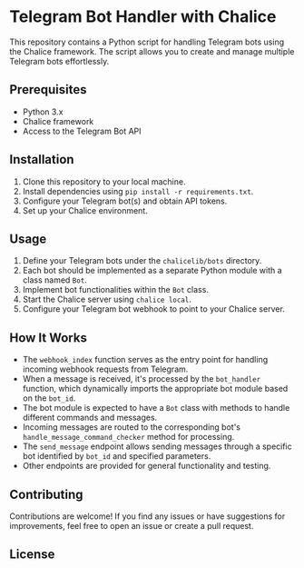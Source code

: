 # Telegram Bot Handler with Chalice

This repository contains a Python script for handling Telegram bots using the Chalice framework. The script allows you to create and manage multiple Telegram bots effortlessly.

## Prerequisites
- Python 3.x
- Chalice framework
- Access to the Telegram Bot API

## Installation
1. Clone this repository to your local machine.
2. Install dependencies using `pip install -r requirements.txt`.
3. Configure your Telegram bot(s) and obtain API tokens.
4. Set up your Chalice environment.

## Usage
1. Define your Telegram bots under the `chalicelib/bots` directory.
2. Each bot should be implemented as a separate Python module with a class named `Bot`.
3. Implement bot functionalities within the `Bot` class.
4. Start the Chalice server using `chalice local`.
5. Configure your Telegram bot webhook to point to your Chalice server.

## How It Works
- The `webhook_index` function serves as the entry point for handling incoming webhook requests from Telegram.
- When a message is received, it's processed by the `bot_handler` function, which dynamically imports the appropriate bot module based on the `bot_id`.
- The bot module is expected to have a `Bot` class with methods to handle different commands and messages.
- Incoming messages are routed to the corresponding bot's `handle_message_command_checker` method for processing.
- The `send_message` endpoint allows sending messages through a specific bot identified by `bot_id` and specified parameters.
- Other endpoints are provided for general functionality and testing.

## Contributing
Contributions are welcome! If you find any issues or have suggestions for improvements, feel free to open an issue or create a pull request.

## License